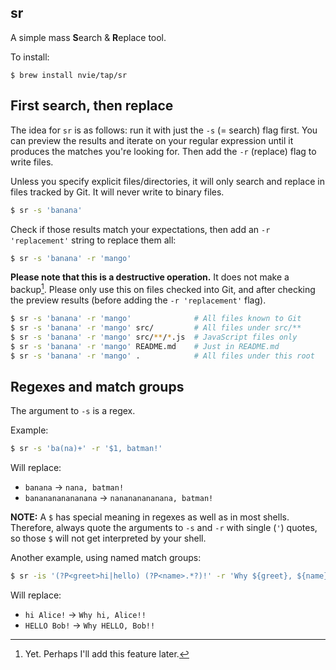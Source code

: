## sr

A simple mass **S**earch & **R**eplace tool.

To install:

    $ brew install nvie/tap/sr

## First search, then replace

The idea for `sr` is as follows: run it with just the `-s` (= search) flag
first. You can preview the results and iterate on your regular expression until
it produces the matches you're looking for.  Then add the `-r` (replace) flag
to write files.

Unless you specify explicit files/directories, it will only search and replace
in files tracked by Git. It will never write to binary files.

```sh
$ sr -s 'banana'
```

Check if those results match your expectations, then add an `-r 'replacement'`
string to replace them all:

```sh
$ sr -s 'banana' -r 'mango'
```

**Please note that this is a destructive operation.** It does not make
a backup[^1]. Please only use this on files checked into Git, and after
checking the preview results (before adding the `-r 'replacement'` flag).

```sh
$ sr -s 'banana' -r 'mango'              # All files known to Git
$ sr -s 'banana' -r 'mango' src/         # All files under src/**
$ sr -s 'banana' -r 'mango' src/**/*.js  # JavaScript files only
$ sr -s 'banana' -r 'mango' README.md    # Just in README.md
$ sr -s 'banana' -r 'mango' .            # All files under this root
```

## Regexes and match groups

The argument to `-s` is a regex.

Example:

```sh
$ sr -s 'ba(na)+' -r '$1, batman!'
```

Will replace:

- `banana` → `nana, batman!`
- `bananananananana` → `nanananananana, batman!`

**NOTE:** A `$` has special meaning in regexes as well as in most shells.
Therefore, always quote the arguments to `-s` and `-r` with single (`'`)
quotes, so those `$` will not get interpreted by your shell.

Another example, using named match groups:

```sh
$ sr -is '(?P<greet>hi|hello) (?P<name>.*?)!' -r 'Why ${greet}, ${name}!!'
```                                                                       

Will replace:

- `hi Alice!` → `Why hi, Alice!!`
- `HELLO Bob!` → `Why HELLO, Bob!!`

[^1]: Yet. Perhaps I'll add this feature later.

